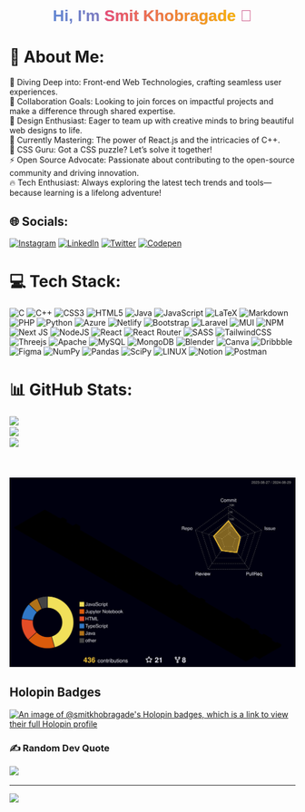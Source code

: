   <h1 style="font-family: 'Arial', sans-serif; 
           background: linear-gradient(to right, #4A90E2, #E94E77);
           -webkit-background-clip: text;
           color: transparent;
           text-align: center;">
    Hi, I'm <span style="font-weight: bold; background: linear-gradient(to right, #E94E77, #F8B500);
           -webkit-background-clip: text;
           color: transparent;">Smit Khobragade</span> 👋
</h1>


# 💫 About Me:
🔭 Diving Deep into: Front-end Web Technologies, crafting seamless user experiences. <br>
👯 Collaboration Goals: Looking to join forces on impactful projects and make a difference through shared expertise. <br>
🤝 Design Enthusiast: Eager to team up with creative minds to bring beautiful web designs to life. <br>
🌱 Currently Mastering: The power of React.js and the intricacies of C++. <br>
💬 CSS Guru: Got a CSS puzzle? Let’s solve it together! <br>
⚡ Open Source Advocate: Passionate about contributing to the open-source community and driving innovation. <br>
🔥 Tech Enthusiast: Always exploring the latest tech trends and tools—because learning is a lifelong adventure! <br>


## 🌐 Socials:
[![Instagram](https://img.shields.io/badge/Instagram-%23E4405F.svg?logo=Instagram&logoColor=white)](https://instagram.com/smit_kbgd) [![LinkedIn](https://img.shields.io/badge/LinkedIn-%230077B5.svg?logo=linkedin&logoColor=white)](https://linkedin.com/in/smit-khobragade-860925236) [![Twitter](https://img.shields.io/badge/Twitter-%231DA1F2.svg?logo=Twitter&logoColor=white)](https://twitter.com/smitkbgd) [![Codepen](https://img.shields.io/badge/Codepen-000000?style=for-the-badge&logo=codepen&logoColor=white)](https://codepen.io/Smit_kbgd16) 


# 💻 Tech Stack:
![C](https://img.shields.io/badge/c-%2300599C.svg?style=for-the-badge&logo=c&logoColor=white) ![C++](https://img.shields.io/badge/c++-%2300599C.svg?style=for-the-badge&logo=c%2B%2B&logoColor=white) ![CSS3](https://img.shields.io/badge/css3-%231572B6.svg?style=for-the-badge&logo=css3&logoColor=white) ![HTML5](https://img.shields.io/badge/html5-%23E34F26.svg?style=for-the-badge&logo=html5&logoColor=white) ![Java](https://img.shields.io/badge/java-%23ED8B00.svg?style=for-the-badge&logo=java&logoColor=white) ![JavaScript](https://img.shields.io/badge/javascript-%23323330.svg?style=for-the-badge&logo=javascript&logoColor=%23F7DF1E) ![LaTeX](https://img.shields.io/badge/latex-%23008080.svg?style=for-the-badge&logo=latex&logoColor=white) ![Markdown](https://img.shields.io/badge/markdown-%23000000.svg?style=for-the-badge&logo=markdown&logoColor=white) ![PHP](https://img.shields.io/badge/php-%23777BB4.svg?style=for-the-badge&logo=php&logoColor=white) ![Python](https://img.shields.io/badge/python-3670A0?style=for-the-badge&logo=python&logoColor=ffdd54) ![Azure](https://img.shields.io/badge/azure-%230072C6.svg?style=for-the-badge&logo=azure-devops&logoColor=white) ![Netlify](https://img.shields.io/badge/netlify-%23000000.svg?style=for-the-badge&logo=netlify&logoColor=#00C7B7) ![Bootstrap](https://img.shields.io/badge/bootstrap-%23563D7C.svg?style=for-the-badge&logo=bootstrap&logoColor=white) ![Laravel](https://img.shields.io/badge/laravel-%23FF2D20.svg?style=for-the-badge&logo=laravel&logoColor=white) ![MUI](https://img.shields.io/badge/MUI-%230081CB.svg?style=for-the-badge&logo=material-ui&logoColor=white) ![NPM](https://img.shields.io/badge/NPM-%23000000.svg?style=for-the-badge&logo=npm&logoColor=white) ![Next JS](https://img.shields.io/badge/Next-black?style=for-the-badge&logo=next.js&logoColor=white) ![NodeJS](https://img.shields.io/badge/node.js-6DA55F?style=for-the-badge&logo=node.js&logoColor=white) ![React](https://img.shields.io/badge/react-%2320232a.svg?style=for-the-badge&logo=react&logoColor=%2361DAFB) ![React Router](https://img.shields.io/badge/React_Router-CA4245?style=for-the-badge&logo=react-router&logoColor=white) ![SASS](https://img.shields.io/badge/SASS-hotpink.svg?style=for-the-badge&logo=SASS&logoColor=white) ![TailwindCSS](https://img.shields.io/badge/tailwindcss-%2338B2AC.svg?style=for-the-badge&logo=tailwind-css&logoColor=white) ![Threejs](https://img.shields.io/badge/threejs-black?style=for-the-badge&logo=three.js&logoColor=white) ![Apache](https://img.shields.io/badge/apache-%23D42029.svg?style=for-the-badge&logo=apache&logoColor=white) ![MySQL](https://img.shields.io/badge/mysql-%2300f.svg?style=for-the-badge&logo=mysql&logoColor=white) ![MongoDB](https://img.shields.io/badge/MongoDB-%234ea94b.svg?style=for-the-badge&logo=mongodb&logoColor=white) ![Blender](https://img.shields.io/badge/blender-%23F5792A.svg?style=for-the-badge&logo=blender&logoColor=white) ![Canva](https://img.shields.io/badge/Canva-%2300C4CC.svg?style=for-the-badge&logo=Canva&logoColor=white) ![Dribbble](https://img.shields.io/badge/Dribbble-EA4C89?style=for-the-badge&logo=dribbble&logoColor=white) 	![Figma](https://img.shields.io/badge/figma-%23F24E1E.svg?style=for-the-badge&logo=figma&logoColor=white) ![NumPy](https://img.shields.io/badge/numpy-%23013243.svg?style=for-the-badge&logo=numpy&logoColor=white) ![Pandas](https://img.shields.io/badge/pandas-%23150458.svg?style=for-the-badge&logo=pandas&logoColor=white) ![SciPy](https://img.shields.io/badge/SciPy-%230C55A5.svg?style=for-the-badge&logo=scipy&logoColor=%white) ![LINUX](https://img.shields.io/badge/Linux-FCC624?style=for-the-badge&logo=linux&logoColor=black) ![Notion](https://img.shields.io/badge/Notion-%23000000.svg?style=for-the-badge&logo=notion&logoColor=white) ![Postman](https://img.shields.io/badge/Postman-FF6C37?style=for-the-badge&logo=postman&logoColor=white)

# 📊 GitHub Stats:
![](https://github-readme-stats.vercel.app/api?username=Smitkhobragade&theme=dark&hide_border=false&include_all_commits=true&count_private=true)<br/>
![](https://github-readme-streak-stats.herokuapp.com/?user=Smitkhobragade&theme=dark&hide_border=false)<br/>
![](https://github-readme-stats.vercel.app/api/top-langs/?username=Smitkhobragade&theme=dark&hide_border=false&include_all_commits=true&count_private=true&layout=compact)
<br/>
<br/>
<a href="https://github.com/Smitkhobragade/github-readme-activity-graph"></a>
<br/>
<br/>
![](./profile-3d-contrib/profile-night-rainbow.svg)

## Holopin Badges
[![An image of @smitkhobragade's Holopin badges, which is a link to view their full Holopin profile](https://holopin.me/smitkhobragade)](https://holopin.io/@smitkhobragade)
### ✍️ Random Dev Quote
![](https://quotes-github-readme.vercel.app/api?type=horizontal&theme=radical)

---
[![](https://visitcount.itsvg.in/api?id=Smitkhobragade&icon=0&color=0)](https://visitcount.itsvg.in)

<!-- Proudly created with GPRM ( https://gprm.itsvg.in ) -->
